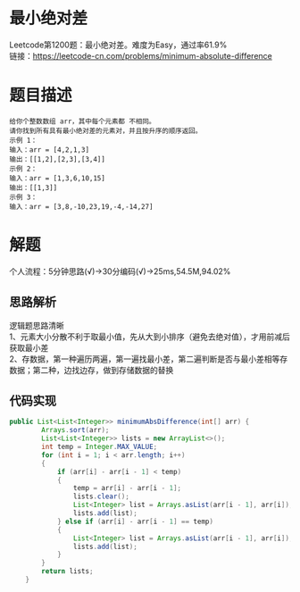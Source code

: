 # 最小绝对差
Leetcode第1200题：最小绝对差。难度为Easy，通过率61.9%  
链接：https://leetcode-cn.com/problems/minimum-absolute-difference
# 题目描述
    给你个整数数组 arr，其中每个元素都 不相同。
    请你找到所有具有最小绝对差的元素对，并且按升序的顺序返回。
    示例 1：
    输入：arr = [4,2,1,3]
    输出：[[1,2],[2,3],[3,4]]
    示例 2：
    输入：arr = [1,3,6,10,15]
    输出：[[1,3]]
    示例 3：
    输入：arr = [3,8,-10,23,19,-4,-14,27]
# 解题
个人流程：5分钟思路(√)->30分编码(√)->25ms,54.5M,94.02%
## 思路解析
逻辑题思路清晰  
1、元素大小分散不利于取最小值，先从大到小排序（避免去绝对值），才用前减后获取最小差  
2、存数据，第一种遍历两遍，第一遍找最小差，第二遍判断是否与最小差相等存数据；第二种，边找边存，做到存储数据的替换  
## 代码实现  
```java
public List<List<Integer>> minimumAbsDifference(int[] arr) {
        Arrays.sort(arr);
        List<List<Integer>> lists = new ArrayList<>();
        int temp = Integer.MAX_VALUE;
        for (int i = 1; i < arr.length; i++)
        {
            if (arr[i] - arr[i - 1] < temp)
            {
                temp = arr[i] - arr[i - 1];
                lists.clear();
                List<Integer> list = Arrays.asList(arr[i - 1], arr[i]);
                lists.add(list);
            } else if (arr[i] - arr[i - 1] == temp)
            {
                List<Integer> list = Arrays.asList(arr[i - 1], arr[i]);
                lists.add(list);
            }
        }
        return lists;
    }
```
